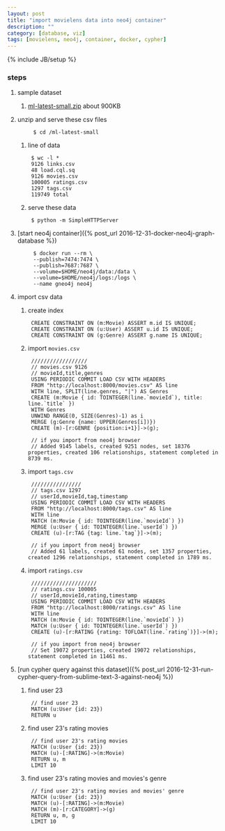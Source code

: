 ```yaml
---
layout: post
title: "import movielens data into neo4j container"
description: ""
category: [database, viz]
tags: [movielens, neo4j, container, docker, cypher]
---
```

{% include JB/setup %}


### steps

1. sample dataset

    1. [ml-latest-small.zip](http://files.grouplens.org/datasets/movielens/ml-latest-small.zip) about 900KB

1. unzip and serve these csv files

            $ cd /ml-latest-small

    1. line of data

            $ wc -l *
            9126 links.csv
            48 load.cql.sq
            9126 movies.csv
            100005 ratings.csv
            1297 tags.csv
            119749 total

    1. serve these data

            $ python -m SimpleHTTPServer

1. [start neo4j container]({% post_url 2016-12-31-docker-neo4j-graph-database %})

            $ docker run --rm \
            --publish=7474:7474 \
            --publish=7687:7687 \
            --volume=$HOME/neo4j/data:/data \
            --volume=$HOME/neo4j/logs:/logs \
            --name gneo4j neo4j

1. import csv data

    1. create index

            CREATE CONSTRAINT ON (m:Movie) ASSERT m.id IS UNIQUE;
            CREATE CONSTRAINT ON (u:User) ASSERT u.id IS UNIQUE;
            CREATE CONSTRAINT ON (g:Genre) ASSERT g.name IS UNIQUE;

    1. import `movies.csv`

            //////////////////
            // movies.csv 9126
            // movieId,title,genres
            USING PERIODIC COMMIT LOAD CSV WITH HEADERS
            FROM "http://localhost:8000/movies.csv" AS line
            WITH line, SPLIT(line.genres, "|") AS Genres
            CREATE (m:Movie { id: TOINTEGER(line.`movieId`), title: line.`title` })
            WITH Genres
            UNWIND RANGE(0, SIZE(Genres)-1) as i
            MERGE (g:Genre {name: UPPER(Genres[i])})
            CREATE (m)-[r:GENRE {position:i+1}]->(g);

            // if you import from neo4j browser
            // Added 9145 labels, created 9251 nodes, set 18376 properties, created 106 relationships, statement completed in 8739 ms.

    1. import `tags.csv`

            ////////////////
            // tags.csv 1297
            // userId,movieId,tag,timestamp
            USING PERIODIC COMMIT LOAD CSV WITH HEADERS
            FROM "http://localhost:8000/tags.csv" AS line
            WITH line
            MATCH (m:Movie { id: TOINTEGER(line.`movieId`) })
            MERGE (u:User { id: TOINTEGER(line.`userId`) })
            CREATE (u)-[r:TAG {tag: line.`tag`}]->(m);
            
            // if you import from neo4j browser
            // Added 61 labels, created 61 nodes, set 1357 properties, created 1296 relationships, statement completed in 1789 ms.

    1. import `ratings.csv`

            /////////////////////
            // ratings.csv 100005
            // userId,movieId,rating,timestamp
            USING PERIODIC COMMIT LOAD CSV WITH HEADERS
            FROM "http://localhost:8000/ratings.csv" AS line
            WITH line
            MATCH (m:Movie { id: TOINTEGER(line.`movieId`) })
            MATCH (u:User { id: TOINTEGER(line.`userId`) })
            CREATE (u)-[r:RATING {rating: TOFLOAT(line.`rating`)}]->(m);

            // if you import from neo4j browser
            // Set 19072 properties, created 19072 relationships, statement completed in 11461 ms.

1. [run cypher query against this dataset]({% post_url 2016-12-31-run-cypher-query-from-sublime-text-3-against-neo4j %})

    1. find user 23

            // find user 23
            MATCH (u:User {id: 23})
            RETURN u

    1. find user 23's rating movies

            // find user 23's rating movies
            MATCH (u:User {id: 23})
            MATCH (u)-[:RATING]->(m:Movie)
            RETURN u, m
            LIMIT 10

    1. find user 23's rating movies and movies's genre

            // find user 23's rating movies and movies' genre
            MATCH (u:User {id: 23})
            MATCH (u)-[:RATING]->(m:Movie)
            MATCH (m)-[r:CATEGORY]->(g)
            RETURN u, m, g
            LIMIT 10
